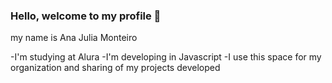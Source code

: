 ### Hello, welcome to my profile 🤙
my name is Ana Julia Monteiro

-I'm studying at Alura
-I'm developing in Javascript
-I use this space for my organization and sharing
of my projects developed
